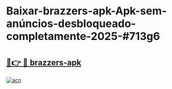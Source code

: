 # Baixar-brazzers-apk-Apk-sem-anúncios-desbloqueado-completamente-2025-#713g6

# <h2><a href="https://ainizakaria.my?title=brazzers-apk&ref=24M">🔗👉 🔴 brazzers-apk</a></h2>

[![acn](https://github.com/user-attachments/assets/0f9c940e-d8b0-45ae-aac7-cd30a18b3e1c)](https://ainizakaria.my?title=brazzers-apk&ref=24M)

